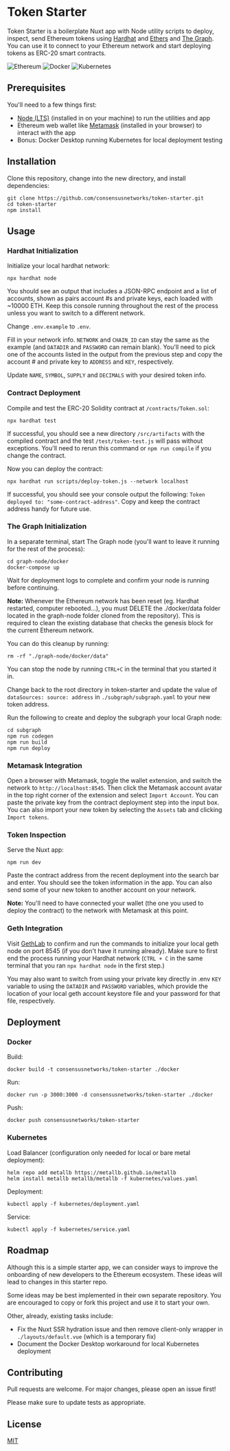 # Token Starter

Token Starter is a boilerplate Nuxt app with Node utility scripts to deploy, inspect, send Ethereum tokens using [Hardhat](https://github.com/nomiclabs/hardhat) and [Ethers](https://github.com/ethers-io/ethers.js/) and [The Graph](https://github.com/graphprotocol/graph-node). You can use it to connect to your Ethereum network and start deploying tokens as ERC-20 smart contracts.

![Ethereum](https://img.shields.io/badge/Ethereum-3C3C3D?style=for-the-badge&logo=Ethereum&logoColor=white)
![Docker](https://img.shields.io/badge/docker-%230db7ed.svg?style=for-the-badge&logo=docker&logoColor=white)
![Kubernetes](https://img.shields.io/badge/kubernetes-%23326ce5.svg?style=for-the-badge&logo=kubernetes&logoColor=white)

## Prerequisites

You'll need to a few things first: 
- [Node (LTS)](https://nodejs.org/en/download/) (installed in on your machine) to run the utilities and app
- Ethereum web wallet like [Metamask](https://metamask.io/) (installed in your browser) to interact with the app
- Bonus: Docker Desktop running Kubernetes for local deployment testing
  
## Installation

Clone this repository, change into the new directory, and install dependencies:

```shell
git clone https://github.com/consensusnetworks/token-starter.git
cd token-starter
npm install
```

## Usage

### Hardhat Initialization

Initialize your local hardhat network:

```shell
npx hardhat node
```

You should see an output that includes a JSON-RPC endpoint and a list of accounts, shown as pairs account #s and private keys, each loaded with ~10000 ETH. Keep this console running throughout the rest of the process unless you want to switch to a different network.

Change `.env.example` to `.env`. 
   
Fill in your network info. `NETWORK` and `CHAIN_ID` can stay the same as the example (and `DATADIR` and `PASSWORD` can remain blank). You'll need to pick one of the accounts listed in the output from the previous step and copy the account # and private key to `ADDRESS` and `KEY`, respectively. 

Update `NAME`, `SYMBOL`, `SUPPLY` and `DECIMALS` with your desired token info. 

### Contract Deployment

Compile and test the ERC-20 Solidity contract at `/contracts/Token.sol`:

```shell
npx hardhat test
```

If successful, you should see a new directory `/src/artifacts` with the compiled contract and the test `/test/token-test.js` will pass without exceptions. You'll need to rerun this command or `npm run compile` if you change the contract.

Now you can deploy the contract:

```
npx hardhat run scripts/deploy-token.js --network localhost
```

If successful, you should see your console output the following: `Token deployed to: "some-contract-address"`. Copy and keep the contract address handy for future use.

### The Graph Initialization

In a separate terminal, start The Graph node (you'll want to leave it running for the rest of the process):

```shell
cd graph-node/docker
docker-compose up
```

Wait for deployment logs to complete and confirm your node is running before continuing. 

**Note:** Whenever the Ethereum network has been reset (eg. Hardhat restarted, computer rebooted…), you must DELETE the ./docker/data folder located in the graph-node folder cloned from the repository).
This is required to clean the existing database that checks the genesis block for the current Ethereum network. 

You can do this cleanup by running:

```shell
rm -rf "./graph-node/docker/data"
```

You can stop the node by running `CTRL+C` in the terminal that you started it in.

Change back to the root directory in token-starter and update the value of `dataSources: source: address` in `./subgraph/subgraph.yaml` to your new token address.

Run the following to create and deploy the subgraph your local Graph node:

```shell
cd subgraph
npm run codegen
npm run build
npm run deploy
```

### Metamask Integration

Open a browser with Metamask, toggle the wallet extension, and switch the network to `http://localhost:8545`. Then click the Metamask account avatar in the top right corner of the extension and select `Import Account`. You can paste the private key from the contract deployment step into the input box. You can also import your new token by selecting the `Assets` tab and clicking `Import tokens`.

### Token Inspection

Serve the Nuxt app:

```shell
npm run dev
```

Paste the contract address from the recent deployment into the search bar and enter. You should see the token information in the app. You can also send some of your new token to another account on your network.

**Note:** You'll need to have connected your wallet (the one you used to deploy the contract) to the network with Metamask at this point.

### Geth Integration

Visit [GethLab](https://github.com/natemiller1/GethLab) to confirm and run the commands to initialize your local geth node on port 8545 (if you don't have it running already). Make sure to first end the process running your Hardhat network (`CTRL + C` in the same terminal that you ran `npx hardhat node` in the first step.) 

You may also want to switch from using your private key directly in .env `KEY` variable to using the `DATADIR` and `PASSWORD` variables, which provide the location of your local geth account keystore file and your password for that file, respectively.

## Deployment

### Docker

Build:
```shell
docker build -t consensusnetworks/token-starter ./docker
```

Run:
```shell
docker run -p 3000:3000 -d consensusnetworks/token-starter ./docker
```

Push:
```shell
docker push consensusnetworks/token-starter
```

### Kubernetes

Load Balancer (configuration only needed for local or bare metal deployment):
```shell
helm repo add metallb https://metallb.github.io/metallb
helm install metallb metallb/metallb -f kubernetes/values.yaml
```

Deployment:
```shell
kubectl apply -f kubernetes/deployment.yaml
```

Service:
```shell
kubectl apply -f kubernetes/service.yaml
```

## Roadmap
Although this is a simple starter app, we can consider ways to improve the onboarding of new developers to the Ethereum ecosystem. These ideas will lead to changes in this starter repo. 

Some ideas may be best implemented in their own separate repository. You are encouraged to copy or fork this project and use it to start your own.

Other, already, existing tasks include:
- Fix the Nuxt SSR hydration issue and then remove client-only wrapper in `./layouts/default.vue` (which is a temporary fix)
- Document the Docker Desktop workaround for local Kubernetes deployment

## Contributing
Pull requests are welcome. For major changes, please open an issue first!

Please make sure to update tests as appropriate.

## License
[MIT](https://choosealicense.com/licenses/mit/)
